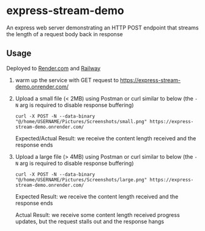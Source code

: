 # express-stream-demo
An express web server demonstrating an HTTP POST endpoint that streams the length of a request body back in response

## Usage
Deployed to [Render.com](https://express-stream-demo.onrender.com/) and [Railway](https://express-stream-demo.up.railway.app/)
1. warm up the service with GET request to https://express-stream-demo.onrender.com/
2. Upload a small file (< 2MB) using Postman or curl similar to below (the `-N` arg is required to disable response buffering)
    ```
    curl -X POST -N --data-binary "@/home/USERNAME/Pictures/Screenshots/small.png" https://express-stream-demo.onrender.com/
    ```
    
    Expected/Actual Result: we receive the content length received and the response ends
3. Upload a large file (> 4MB) using Postman or curl similar to below (the `-N` arg is required to disable response buffering)
    ```
    curl -X POST -N --data-binary "@/home/USERNAME/Pictures/Screenshots/large.png" https://express-stream-demo.onrender.com/
    ```
    
    Expected Result: we receive the content length received and the response ends
    
    Actual Result: we receive some content length received progress updates, but the request stalls out and the response hangs
